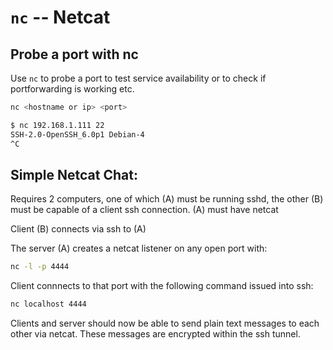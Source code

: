 # `nc` -- Netcat

## Probe a port with nc

Use `nc` to probe a port to test service availability or to check if portforwarding is working etc.

```bash
nc <hostname or ip> <port>
```

```bash
$ nc 192.168.1.111 22
SSH-2.0-OpenSSH_6.0p1 Debian-4
^C
```

## Simple Netcat Chat: 

Requires 2 computers, one of which (A) must be running sshd, the other (B) must be capable of a client ssh connection. (A) must have netcat

Client (B) connects via ssh to (A)

The server (A) creates a netcat listener on any open port  with:

```bash
nc -l -p 4444
```

Client connnects to that port with the following command issued into ssh:

```bash
nc localhost 4444
```

Clients and server should now be able to send plain text messages to each other via netcat. These messages are encrypted within the ssh tunnel.
